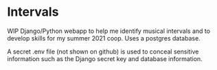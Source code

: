 # Intervals
WIP Django/Python webapp to help me identify musical intervals and to develop skills for my summer 2021 coop. Uses a postgres database. 

A secret .env file (not shown on github) is used to conceal sensitive information such as the Django secret key and database information.  
